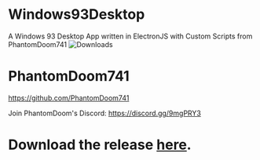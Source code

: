 # Windows93Desktop
A Windows 93 Desktop App written in ElectronJS with Custom Scripts from PhantomDoom741
![Downloads](https://img.shields.io/packagist/Samyocord/Windows93Desktop/orm.svg?style=for-the-badge)



# PhantomDoom741
https://github.com/PhantomDoom741

Join PhantomDoom's Discord: https://discord.gg/9mgPRY3

# Download the release [here](https://github.com/Samyocord/Windows93Desktop/releases).

